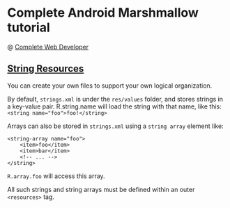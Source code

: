 # Complete Android Marshmallow tutorial
@ [Complete Web Developer](http://www.completewebdeveloper.com)

## [String Resources](http://developer.android.com/guide/topics/resources/string-resource.html)

You can create your own files to support your own logical organization.

By default, `strings.xml` is under the `res/values` folder, and stores strings in a key-value pair. R.string.name will load the string with that name, like this: `<string name="foo">foo!</string>`

Arrays can also be stored in `strings.xml` using a `string array` element like:

    <string-array name="foo">
        <item>foo</item>
        <item>bar</item>
        <!-- ... -->
    </string>

`R.array.foo` will access this array.

All such strings and string arrays must be defined within an outer `<resources>` tag.
 